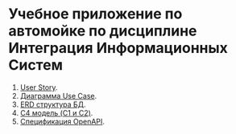 # Учебное приложение по автомойке по дисциплине Интеграция Информационных Систем
1. [User Story](UsersStory.md).
2. [Диаграмма Use Case](UseCase.md).
3. [ERD структура БД](ERD.md).
4. [C4 модель (C1 и C2)](С4_model.md).
5. [Спецификация OpenAPI]().
